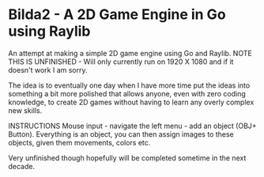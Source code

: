 # Bilda2 - A 2D Game Engine in Go using Raylib
An attempt at making a simple 2D game engine using Go and Raylib. NOTE THIS IS UNFINISHED - Will only currently run on 1920 X 1080 and if it doesn't work I am sorry.

The idea is to eventually one day when I have more time put the ideas into something a bit more polished that allows anyone, even with zero coding knowledge, to create 2D games without having to learn any overly complex new skills.

INSTRUCTIONS
Mouse input - navigate the left menu - add an object (OBJ+ Button). Everything is an object, you can then assign images to these objects, given them movements, colors etc.

Very unfinished though hopefully will be completed sometime in the next decade.
